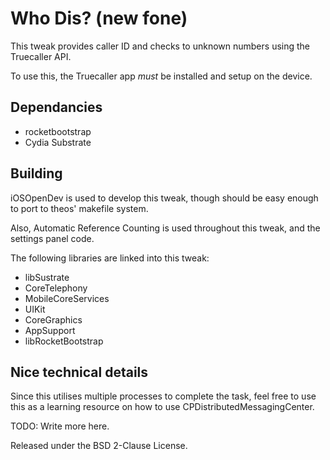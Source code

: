 # Who Dis? (new fone)
This tweak provides caller ID and checks to unknown numbers using the Truecaller API. 

To use this, the Truecaller app *must* be installed and setup on the device.

## Dependancies

- rocketbootstrap
- Cydia Substrate

## Building

iOSOpenDev is used to develop this tweak, though should be easy enough to port to theos' makefile system.

Also, Automatic Reference Counting is used throughout this tweak, and the settings panel code.

The following libraries are linked into this tweak:
- libSustrate
- CoreTelephony
- MobileCoreServices
- UIKit
- CoreGraphics
- AppSupport
- libRocketBootstrap

## Nice technical details
Since this utilises multiple processes to complete the task, feel free to use this as a learning resource on how to use CPDistributedMessagingCenter. 

TODO: Write more here.

Released under the BSD 2-Clause License.
